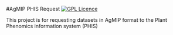 
#AgMIP PHIS Request [![GPL Licence](https://badges.frapsoft.com/os/gpl/gpl.svg?v=103)](https://opensource.org/licenses/GPL-3.0/)

This project is for requesting datasets in AgMIP format to the Plant Phenomics information system (PHIS)



